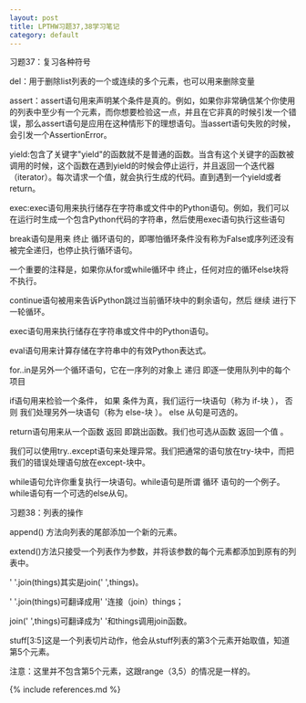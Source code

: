 ```yaml
---
layout: post
title: LPTHW习题37,38学习笔记
category: default
---
```

习题37：复习各种符号

del：用于删除list列表的一个或连续的多个元素，也可以用来删除变量

assert：assert语句用来声明某个条件是真的。例如，如果你非常确信某个你使用的列表中至少有一个元素，而你想要检验这一点，并且在它非真的时候引发一个错误，那么assert语句是应用在这种情形下的理想语句。当assert语句失败的时候，会引发一个AssertionError。

yield:包含了关键字"yield"的函数就不是普通的函数。当含有这个关键字的函数被调用的时候，这个函数在遇到yield的时候会停止运行，并且返回一个迭代器（iterator）。每次请求一个值，就会执行生成的代码。直到遇到一个yield或者return。

exec:exec语句用来执行储存在字符串或文件中的Python语句。例如，我们可以在运行时生成一个包含Python代码的字符串，然后使用exec语句执行这些语句

break语句是用来 终止 循环语句的，即哪怕循环条件没有称为False或序列还没有被完全递归，也停止执行循环语句。

一个重要的注释是，如果你从for或while循环中 终止，任何对应的循环else块将不执行。

continue语句被用来告诉Python跳过当前循环块中的剩余语句，然后 继续 进行下一轮循环。

exec语句用来执行储存在字符串或文件中的Python语句。

eval语句用来计算存储在字符串中的有效Python表达式。

for..in是另外一个循环语句，它在一序列的对象上 递归 即逐一使用队列中的每个项目

if语句用来检验一个条件， 如果 条件为真，我们运行一块语句（称为 if-块 ）， 否则 我们处理另外一块语句（称为 else-块 ）。 else 从句是可选的。

return语句用来从一个函数 返回 即跳出函数。我们也可选从函数 返回一个值 。

我们可以使用try..except语句来处理异常。我们把通常的语句放在try-块中，而把我们的错误处理语句放在except-块中。

while语句允许你重复执行一块语句。while语句是所谓 循环 语句的一个例子。while语句有一个可选的else从句。

习题38：列表的操作

append() 方法向列表的尾部添加一个新的元素。

extend()方法只接受一个列表作为参数，并将该参数的每个元素都添加到原有的列表中。

' '.join(things)其实是join(' ',things)。

' '.join(things)可翻译成用' '连接（join）things；

join(' ',things)可翻译成为' '和things调用join函数。

stuff[3:5]这是一个列表切片动作，他会从stuff列表的第3个元素开始取值，知道第5个元素。

注意：这里并不包含第5个元素，这跟range（3,5）的情况是一样的。




{% include references.md %}
